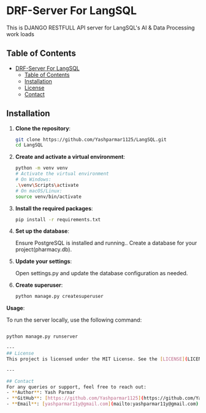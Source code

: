 # DRF-Server For LangSQL

This is DJANGO RESTFULL API server for LangSQL's AI & Data Processing work loads

## Table of Contents

- [DRF-Server For LangSQL](#drf-server-for-langsql)
  - [Table of Contents](#table-of-contents)
  - [Installation](#installation)
  - [License](#license)
  - [Contact](#contact)


## Installation

1. **Clone the repository**:
   ```bash
   git clone https://github.com/Yashparmar1125/LangSQL.git
   cd LangSQL
2. **Create and activate a virtual environment**:
    ```bash
    python -m venv venv
    # Activate the virtual environment
    # On Windows:
    .\venv\Scripts\activate
    # On macOS/Linux:
    source venv/bin/activate
3. **Install the required packages**:
    ```bash
   pip install -r requirements.txt
   
4. **Set up the database**:

    Ensure PostgreSQL is installed and running..
    Create a database for your project(pharmacy.db).

5. **Update your settings**:

    Open settings.py and update the database configuration as needed.

   
6. **Create superuser**:
    ```bash
   python manage.py createsuperuser

**Usage**:

To run the server locally, use the following command:

```bash

python manage.py runserver

---
## License
This project is licensed under the MIT License. See the [LICENSE](LICENSE) file for details.

---

## Contact
For any queries or support, feel free to reach out:
- **Author**: Yash Parmar
- **GitHub**: [https://github.com/Yashparmar1125](https://github.com/Yashparmar1125)
- **Email**: [yashparmar11y@gmail.com](mailto:yashparmar11y@gmail.com)





